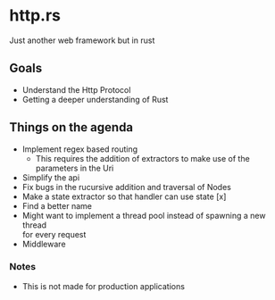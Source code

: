 # http.rs


Just another web framework but in rust

## Goals
* Understand the Http Protocol  
* Getting a deeper understanding of Rust  

## Things on the agenda  
* Implement regex based routing  
    * This requires the addition of extractors to make use of the parameters in the Uri  
* Simplify the api  
* Fix bugs in the rucursive addition and traversal of Nodes  
* Make a state extractor so that handler can use state [x] 
* Find a better name  
* Might want to implement a thread pool instead of spawning a new thread  
for every request  
* Middleware  

### Notes
* This is not made for production applications

